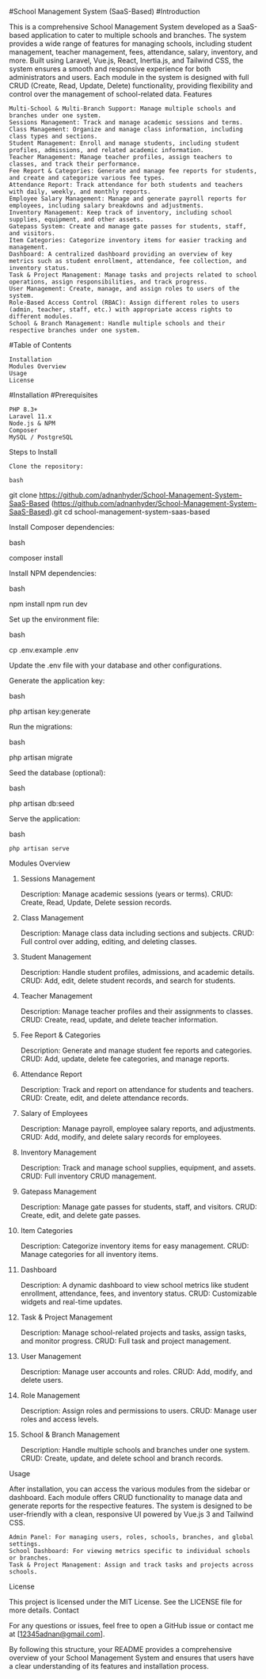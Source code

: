 #School Management System (SaaS-Based)
#Introduction

This is a comprehensive School Management System developed as a SaaS-based application to cater to multiple schools and branches. The system provides a wide range of features for managing schools, including student management, teacher management, fees, attendance, salary, inventory, and more. Built using Laravel, Vue.js, React, Inertia.js, and Tailwind CSS, the system ensures a smooth and responsive experience for both administrators and users. Each module in the system is designed with full CRUD (Create, Read, Update, Delete) functionality, providing flexibility and control over the management of school-related data.
Features

    Multi-School & Multi-Branch Support: Manage multiple schools and branches under one system.
    Sessions Management: Track and manage academic sessions and terms.
    Class Management: Organize and manage class information, including class types and sections.
    Student Management: Enroll and manage students, including student profiles, admissions, and related academic information.
    Teacher Management: Manage teacher profiles, assign teachers to classes, and track their performance.
    Fee Report & Categories: Generate and manage fee reports for students, and create and categorize various fee types.
    Attendance Report: Track attendance for both students and teachers with daily, weekly, and monthly reports.
    Employee Salary Management: Manage and generate payroll reports for employees, including salary breakdowns and adjustments.
    Inventory Management: Keep track of inventory, including school supplies, equipment, and other assets.
    Gatepass System: Create and manage gate passes for students, staff, and visitors.
    Item Categories: Categorize inventory items for easier tracking and management.
    Dashboard: A centralized dashboard providing an overview of key metrics such as student enrollment, attendance, fee collection, and inventory status.
    Task & Project Management: Manage tasks and projects related to school operations, assign responsibilities, and track progress.
    User Management: Create, manage, and assign roles to users of the system.
    Role-Based Access Control (RBAC): Assign different roles to users (admin, teacher, staff, etc.) with appropriate access rights to different modules.
    School & Branch Management: Handle multiple schools and their respective branches under one system.

#Table of Contents

    Installation
    Modules Overview
    Usage
    License

#Installation
#Prerequisites

    PHP 8.3+
    Laravel 11.x
    Node.js & NPM
    Composer
    MySQL / PostgreSQL

Steps to Install

    Clone the repository:

    bash

git clone https://github.com/adnanhyder/School-Management-System-SaaS-Based (https://github.com/adnanhyder/School-Management-System-SaaS-Based).git
cd school-management-system-saas-based

Install Composer dependencies:

bash

composer install

Install NPM dependencies:

bash

npm install
npm run dev

Set up the environment file:

bash

cp .env.example .env

Update the .env file with your database and other configurations.

Generate the application key:

bash

php artisan key:generate

Run the migrations:

bash

php artisan migrate

Seed the database (optional):

bash

php artisan db:seed

Serve the application:

bash

    php artisan serve

Modules Overview
1. Sessions Management

    Description: Manage academic sessions (years or terms).
    CRUD: Create, Read, Update, Delete session records.

2. Class Management

    Description: Manage class data including sections and subjects.
    CRUD: Full control over adding, editing, and deleting classes.

3. Student Management

    Description: Handle student profiles, admissions, and academic details.
    CRUD: Add, edit, delete student records, and search for students.

4. Teacher Management

    Description: Manage teacher profiles and their assignments to classes.
    CRUD: Create, read, update, and delete teacher information.

5. Fee Report & Categories

    Description: Generate and manage student fee reports and categories.
    CRUD: Add, update, delete fee categories, and manage reports.

6. Attendance Report

    Description: Track and report on attendance for students and teachers.
    CRUD: Create, edit, and delete attendance records.

7. Salary of Employees

    Description: Manage payroll, employee salary reports, and adjustments.
    CRUD: Add, modify, and delete salary records for employees.

8. Inventory Management

    Description: Track and manage school supplies, equipment, and assets.
    CRUD: Full inventory CRUD management.

9. Gatepass Management

    Description: Manage gate passes for students, staff, and visitors.
    CRUD: Create, edit, and delete gate passes.

10. Item Categories

    Description: Categorize inventory items for easy management.
    CRUD: Manage categories for all inventory items.

11. Dashboard

    Description: A dynamic dashboard to view school metrics like student enrollment, attendance, fees, and inventory status.
    CRUD: Customizable widgets and real-time updates.

12. Task & Project Management

    Description: Manage school-related projects and tasks, assign tasks, and monitor progress.
    CRUD: Full task and project management.

13. User Management

    Description: Manage user accounts and roles.
    CRUD: Add, modify, and delete users.

14. Role Management

    Description: Assign roles and permissions to users.
    CRUD: Manage user roles and access levels.

15. School & Branch Management

    Description: Handle multiple schools and branches under one system.
    CRUD: Create, update, and delete school and branch records.

Usage

After installation, you can access the various modules from the sidebar or dashboard. Each module offers CRUD functionality to manage data and generate reports for the respective features. The system is designed to be user-friendly with a clean, responsive UI powered by Vue.js 3 and Tailwind CSS.

    Admin Panel: For managing users, roles, schools, branches, and global settings.
    School Dashboard: For viewing metrics specific to individual schools or branches.
    Task & Project Management: Assign and track tasks and projects across schools.

License

This project is licensed under the MIT License. See the LICENSE file for more details.
Contact

For any questions or issues, feel free to open a GitHub issue or contact me at [12345adnan@gmail.com].

By following this structure, your README provides a comprehensive overview of your School Management System and ensures that users have a clear understanding of its features and installation process.

